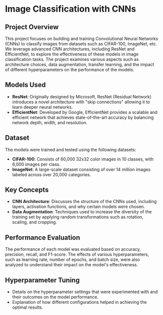# Image Classification with CNNs

## Project Overview
This project focuses on building and training Convolutional Neural Networks (CNNs) to classify images from datasets such as CIFAR-100, ImageNet, etc. We leverage advanced CNN architectures, including ResNet and EfficientNet, to explore the effectiveness of these models in image classification tasks. The project examines various aspects such as architecture choices, data augmentation, transfer learning, and the impact of different hyperparameters on the performance of the models.

## Models Used
- **ResNet**: Originally designed by Microsoft, ResNet (Residual Network) introduces a novel architecture with "skip connections" allowing it to learn deeper neural networks.
- **EfficientNet**: Developed by Google, EfficientNet provides a scalable and efficient network that achieves state-of-the-art accuracy by balancing network depth, width, and resolution.

## Dataset
The models were trained and tested using the following datasets:
- **CIFAR-100**: Consists of 60,000 32x32 color images in 10 classes, with 6,000 images per class.
- **ImageNet**: A large-scale dataset consisting of over 14 million images labeled across over 20,000 categories.

## Key Concepts
- **CNN Architecture**: Discusses the structure of the CNNs used, including layers, activation functions, and why certain models were chosen.
- **Data Augmentation**: Techniques used to increase the diversity of the training set by applying random transformations such as rotation, scaling, and cropping.

## Performance Evaluation
The performance of each model was evaluated based on accuracy, precision, recall, and F1-score. The effects of various hyperparameters, such as learning rate, number of epochs, and batch size, were also analyzed to understand their impact on the model's effectiveness.

## Hyperparameter Tuning
- Details on the hyperparameter settings that were experimented with and their outcomes on the model performance.
- Explanation of how different configurations helped in achieving the optimal results.


